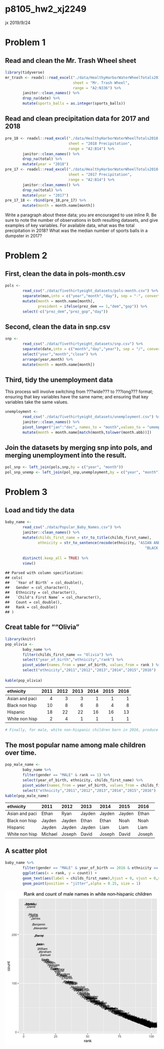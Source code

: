 p8105\_hw2\_xj2249
================
jx
2019/9/24

# Problem 1

## Read and clean the Mr. Trash Wheel sheet

``` r
library(tidyverse)
mr_trash <- readxl::read_excel("./data/HealthyHarborWaterWheelTotals2018-7-28.xlsx", 
                               sheet = "Mr. Trash Wheel",
                               range = "A2:N336") %>% 
        janitor::clean_names() %>% 
        drop_na(date) %>% 
        mutate(sports_balls = as.integer(sports_balls))
```

## Read and clean precipitation data for 2017 and 2018

``` r
pre_18 <- readxl::read_excel("./data/HealthyHarborWaterWheelTotals2018-7-28.xlsx", 
                             sheet = "2018 Precipitation",
                             range = "A2:B14") %>% 
        janitor::clean_names() %>% 
        drop_na(total) %>% 
        mutate(year = "2018")
pre_17 <- readxl::read_excel("./data/HealthyHarborWaterWheelTotals2018-7-28.xlsx", 
                             sheet = "2017 Precipitation",
                             range = "A2:B14") %>% 
        janitor::clean_names() %>% 
        drop_na(total) %>% 
        mutate(year = "2017")
pre_17_18 <- rbind(pre_18,pre_17) %>% 
        mutate(month = month.name[month])
```

Write a paragraph about these data; you are encouraged to use inline R.
Be sure to note the number of observations in both resulting datasets,
and give examples of key variables. For available data, what was the
total precipitation in 2018? What was the median number of sports balls
in a dumpster in 2017?

# Problem 2

## First, clean the data in pols-month.csv

``` r
pols <- 
        read_csv("./data/fivethirtyeight_datasets/pols-month.csv") %>%
        separate(mon,into = c("year","month","day"), sep = "-", convert = TRUE) %>% 
        mutate(month = month.name[month],
               president = ifelse(prez_dem == 1,"dem","gop")) %>%
        select(-c("prez_dem","prez_gop","day"))
```

## Second, clean the data in snp.csv

``` r
snp <- 
        read_csv("./data/fivethirtyeight_datasets/snp.csv") %>%
        separate(date,into = c("month","day","year"), sep = "/", convert = TRUE) %>% 
        select("year","month","close") %>% 
        arrange(year,month) %>% 
        mutate(month = month.name[month])
```

## Third, tidy the unemployment data

This process will involve switching from ???wide??? to ???long???
format; ensuring that key variables have the same name; and ensuring
that key variables take the same values.

``` r
unemployment <- 
        read_csv("./data/fivethirtyeight_datasets/unemployment.csv") %>%
        janitor::clean_names() %>% 
        pivot_longer("jan":"dec", names_to = "month",values_to = "umemployment_%") %>% 
        mutate(month = month.name[match(month,tolower(month.abb))])
```

## Join the datasets by merging snp into pols, and merging unemployment into the result.

``` r
pol_snp <- left_join(pols,snp,by = c("year", "month"))
pol_snp_unemp <- left_join(pol_snp,unemployment,by = c("year", "month"))
```

# Problem 3

## Load and tidy the data

``` r
baby_name <- 
        read_csv("./data/Popular_Baby_Names.csv") %>% 
        janitor::clean_names() %>% 
        mutate(childs_first_name = str_to_title(childs_first_name),
               ethnicity = str_to_sentence(recode(ethnicity, "ASIAN AND PACIFIC ISLANDER" = "ASIAN AND PACI",
                                                                "BLACK NON HISPANIC" = "BLACK NON HISP",
                                                                        "WHITE NON HISPANIC" = "WHITE NON HISP"))) %>% 
        distinct(.keep_all = TRUE) %>% 
        view()
```

    ## Parsed with column specification:
    ## cols(
    ##   `Year of Birth` = col_double(),
    ##   Gender = col_character(),
    ##   Ethnicity = col_character(),
    ##   `Child's First Name` = col_character(),
    ##   Count = col_double(),
    ##   Rank = col_double()
    ## )

## Creat table for ““Olivia”

``` r
library(knitr)
pop_olivia <- 
        baby_name %>% 
        filter(childs_first_name == "Olivia") %>% 
        select("year_of_birth","ethnicity","rank") %>% 
        pivot_wider(names_from = year_of_birth, values_from = rank ) %>% 
        select("ethnicity","2011","2012","2013","2014","2015","2016")

kable(pop_olivia) 
```

| ethnicity      | 2011 | 2012 | 2013 | 2014 | 2015 | 2016 |
| :------------- | ---: | ---: | ---: | ---: | ---: | ---: |
| Asian and paci |    4 |    3 |    3 |    1 |    1 |    1 |
| Black non hisp |   10 |    8 |    6 |    8 |    4 |    8 |
| Hispanic       |   18 |   22 |   22 |   16 |   16 |   13 |
| White non hisp |    2 |    4 |    1 |    1 |    1 |    1 |

``` r
# Finally, for male, white non-hispanic children born in 2016, produce a scatter plot showing the number of children with a name (y axis) against the rank in popularity of that name (x axis).
```

## The most popular name among male children over time.

``` r
pop_male_name <- 
        baby_name %>% 
        filter(gender == "MALE" & rank == 1) %>% 
        select(year_of_birth, ethnicity, childs_first_name) %>% 
        pivot_wider(names_from = year_of_birth, values_from = childs_first_name ) %>% 
        select("ethnicity","2011","2012","2013","2014","2015","2016") 
kable(pop_male_name)
```

| ethnicity      | 2011    | 2012   | 2013   | 2014   | 2015   | 2016   |
| :------------- | :------ | :----- | :----- | :----- | :----- | :----- |
| Asian and paci | Ethan   | Ryan   | Jayden | Jayden | Jayden | Ethan  |
| Black non hisp | Jayden  | Jayden | Ethan  | Ethan  | Noah   | Noah   |
| Hispanic       | Jayden  | Jayden | Jayden | Liam   | Liam   | Liam   |
| White non hisp | Michael | Joseph | David  | Joseph | David  | Joseph |

## A scatter plot

``` r
baby_name %>%
        filter(gender == "MALE" & year_of_birth == 2016 & ethnicity == "White non hisp") %>% 
        ggplot(aes(x = rank, y = count)) + 
        geom_text(aes(label = childs_first_name),hjust = 0, vjust = 0,size = 3) +
        geom_point(position = "jitter",alpha = 0.25, size = 1) 
```

![](p8105_hw2_xj2249_files/figure-gfm/unnamed-chunk-10-1.png)<!-- -->
